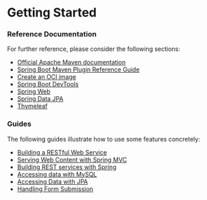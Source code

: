# Getting Started

### Reference Documentation
For further reference, please consider the following sections:

* [Official Apache Maven documentation](https://maven.apache.org/guides/index.html)
* [Spring Boot Maven Plugin Reference Guide](https://docs.spring.io/spring-boot/docs/2.7.7/maven-plugin/reference/html/)
* [Create an OCI image](https://docs.spring.io/spring-boot/docs/2.7.7/maven-plugin/reference/html/#build-image)
* [Spring Boot DevTools](https://docs.spring.io/spring-boot/docs/2.7.7/reference/htmlsingle/#using.devtools)
* [Spring Web](https://docs.spring.io/spring-boot/docs/2.7.7/reference/htmlsingle/#web)
* [Spring Data JPA](https://docs.spring.io/spring-boot/docs/2.7.7/reference/htmlsingle/#data.sql.jpa-and-spring-data)
* [Thymeleaf](https://docs.spring.io/spring-boot/docs/2.7.7/reference/htmlsingle/#web.servlet.spring-mvc.template-engines)

### Guides
The following guides illustrate how to use some features concretely:

* [Building a RESTful Web Service](https://spring.io/guides/gs/rest-service/)
* [Serving Web Content with Spring MVC](https://spring.io/guides/gs/serving-web-content/)
* [Building REST services with Spring](https://spring.io/guides/tutorials/rest/)
* [Accessing data with MySQL](https://spring.io/guides/gs/accessing-data-mysql/)
* [Accessing Data with JPA](https://spring.io/guides/gs/accessing-data-jpa/)
* [Handling Form Submission](https://spring.io/guides/gs/handling-form-submission/)

